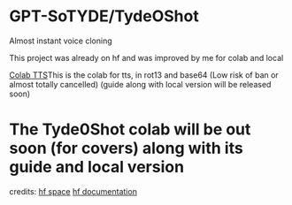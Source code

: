 # GPT-SoTYDE/TydeOShot
Almost instant voice cloning

This project was already on hf and was improved by me for colab and local


[Colab TTS](https://colab.research.google.com/drive/12yi4bdsJPTsYhdpHIycIv-mMjd0HFreN?usp=sharing)This is the colab for tts, in rot13 and base64 (Low risk of ban or almost totally cancelled) (guide along with local version will be released soon)

# The Tyde0Shot colab will be out soon (for covers) along with its guide and local version




credits:
[hf space](https://huggingface.co/spaces/tonyassi/voice-clone)
[hf documentation](https://huggingface.co/coqui/XTTS-v2)
